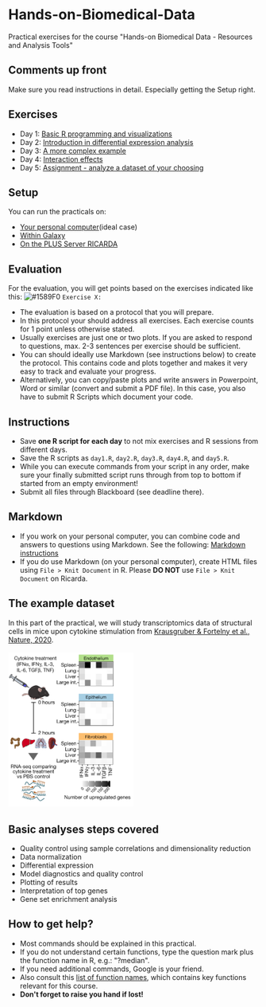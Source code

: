 # Hands-on-Biomedical-Data
Practical exercises for the course "Hands-on Biomedical Data - Resources and Analysis Tools"

## Comments up front
Make sure you read instructions in detail. Especially getting the Setup right.

## Exercises
* Day 1: [Basic R programming and visualizations](day1.md)
* Day 2: [Introduction in differential expression analysis](day2.md)
* Day 3: [A more complex example](day3.md)
* Day 4: [Interaction effects](day4.md)
* Day 5: [Assignment - analyze a dataset of your choosing](day5.md)

## Setup
You can run the practicals on:
* [Your personal computer](setup_PersonalLaptops.md)(ideal case)
* [Within Galaxy](setup_GALAXY.md)
* [On the PLUS Server RICARDA](setup_RICARDA.md)

## Evaluation
For the evaluation, you will get points based on the exercises indicated like this:
![#1589F0](https://placehold.co/15x15/1589F0/1589F0.png) `Exercise X:`

* The evaluation is based on a protocol that you will prepare.
* In this protocol your should address all exercises. Each exercise counts for 1 point unless otherwise stated.
* Usually exercises are just one or two plots. If you are asked to respond to questions, max. 2-3 sentences per exercise should be sufficient.
* You can should ideally use Markdown (see instructions below) to create the protocol. This contains code and plots together and makes it very easy to track and evaluate your progress.
* Alternatively, you can copy/paste plots and write answers in Powerpoint, Word or similar (convert and submit a PDF file). In this case, you also have to submit R Scripts which document your code.

## Instructions
* Save **one R script for each day** to not mix exercises and R sessions from different days.
* Save the R scripts as `day1.R`, `day2.R`, `day3.R`, `day4.R`, and `day5.R`.
* While you can execute commands from your script in any order, make sure your finally submitted script runs through from top to bottom if started from an empty environment!
* Submit all files through Blackboard (see deadline there).

## Markdown
* If you work on your personal computer, you can combine code and answers to questions using Markdown. See the following: [Markdown instructions](markdown.md)
* If you do use Markdown (on your personal computer), create HTML files using `File > Knit Document` in R. Please **DO NOT** use `File > Knit Document` on Ricarda.


## The example dataset

In this part of the practical, we will study transcriptomics data of structural cells in mice upon cytokine stimulation from [Krausgruber & Fortelny et al., Nature, 2020](https://doi.org/10.1038/s41586-020-2424-4).
<br/>
<br/>
<img src="img/StructuralImmunity.png" width="50%">

## Basic analyses steps covered
* Quality control using sample correlations and dimensionality reduction
* Data normalization
* Differential expression
* Model diagnostics and quality control
* Plotting of results
* Interpretation of top genes
* Gene set enrichment analysis

## How to get help?
* Most commands should be explained in this practical.
* If you do not understand certain functions, type the question mark plus the function name in R, e.g.: "?median".
* If you need additional commands, Google is your friend. 
* Also consult this [list of function names](functions.md), which contains key functions relevant for this course.
* **Don't forget to raise you hand if lost!**
